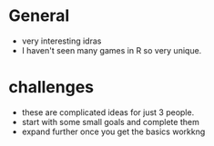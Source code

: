 # General 

- very interesting idras
- I haven't seen many games in R so very unique. 


# challenges 

- these are complicated ideas for just 3 people. 
- start with some small goals and complete them
- expand further once you get the basics workkng
